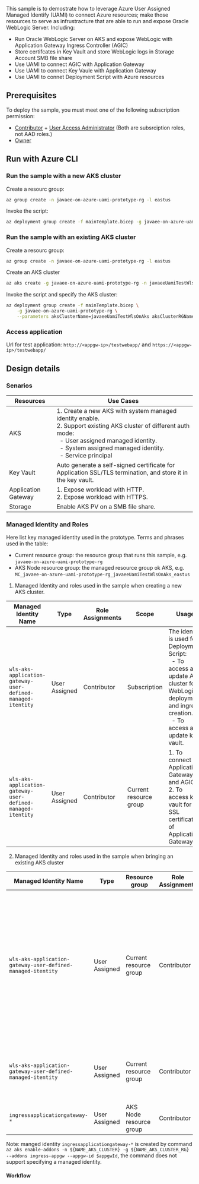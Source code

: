 This sample is to demostrate how to leverage Azure User Assigned Managed Identify (UAMI) to connect Azure resources; make those resources to serve as infrustracture that are able to run and expose Oracle WebLogic Server.  Including:

- Run Oracle WebLogic Server on AKS and expose WebLogic with Application Gateway Ingress Controller (AGIC)
- Store certifcates in Key Vault and store WebLogic logs in Storage Account SMB file share
- Use UAMI to connect AGIC with Application Gateway
- Use UAMI to connect Key Vaule with Application Gateway
- Use UAMI to connet Deployment Script with Azure resources


## Prerequisites

To deploy the sample, you must meet one of the following subscription permission: 
- [Contributor](https://docs.microsoft.com/en-us/azure/role-based-access-control/built-in-roles#contributor) + [User Access Administrator](https://docs.microsoft.com/en-us/azure/role-based-access-control/built-in-roles#user-access-administrator) (Both are subsrciption roles, not AAD roles.)
- [Owner](https://docs.microsoft.com/en-us/azure/role-based-access-control/built-in-roles#owner)

## Run with Azure CLI

### Run the sample with a new AKS cluster

Create a resourc group:

```bash
az group create -n javaee-on-azure-uami-prototype-rg -l eastus
```

Invoke the script:

```bash
az deployment group create -f mainTemplate.bicep -g javaee-on-azure-uami-prototype-rg
```

### Run the sample with an existing AKS cluster

Create a resourc group:

```bash
az group create -n javaee-on-azure-uami-prototype-rg -l eastus
```

Create an AKS cluster

```bash
az aks create -g javaee-on-azure-uami-prototype-rg -n javaeeUamiTestWlsOnAks --enable-managed-identity
```

Invoke the script and specify the AKS cluster:

```bash
az deployment group create -f mainTemplate.bicep \
    -g javaee-on-azure-uami-prototype-rg \
    --parameters aksClusterName=javaeeUamiTestWlsOnAks aksClusterRGName=javaee-on-azure-uami-prototype-rg createAKSCluster=false
```

### Access application

Url for test application: `http://<appgw-ip>/testwebapp/` and `https://<appgw-ip>/testwebapp/`

## Design details

### Senarios

| Resources | Use Cases |
|---|---|
| AKS | 1. Create a new AKS with system managed identity enable. <br> 2. Support existing AKS cluster of different auth mode: <br> &nbsp; - User assigned managed identity. <br> &nbsp; - System assigned managed identity. <br> &nbsp; - Service principal |
| Key Vault| Auto generate a self-signed certificate for Application SSL/TLS termination, and store it in the key vault. |
| Application Gateway | 1. Expose workload with HTTP. <br> 2. Expose workload with HTTPS. |
| Storage | Enable AKS PV on a SMB file share. |

### Managed Identity and Roles

Here list key managed identity used in the prototype. Terms and phrases used in the table:

- Current resource group: the resource group that runs this sample, e.g. `javaee-on-azure-uami-prototype-rg`
- AKS Node resource group: the managed resource group ok AKS, e.g. `MC_javaee-on-azure-uami-prototype-rg_javaeeUamiTestWlsOnAks_eastus`

1. Managed Identity and roles used in the sample when creating a new AKS cluster.

| Managed Identity Name | Type | Role Assignments | Scope | Usage |
|---|---|---|---|------------|
| `wls-aks-application-gateway-user-defined-managed-itentity` | User Assigned | Contributor | Subscription | The identity is used for Deployment Script: <br> &nbsp; - To access and update AKS cluster for WebLogic deployment and ingress creation. <br> &nbsp; - To access and update key vault. |
| `wls-aks-application-gateway-user-defined-managed-itentity` | User Assigned | Contributor | Current resource group | 1. To connect Application Gateway and AGIC. <br> 2. To access key vault for SSL certificate of Application Gateway.  |

2. Managed Identity and roles used in the sample when bringing an existing AKS cluster

| Managed Identity Name | Type | Resource group |Role Assignments | Scope | Usage |
|---|---|---|---|------------|---|
| `wls-aks-application-gateway-user-defined-managed-itentity` | User Assigned | Current resource group | Contributor | Subscription | The identity is used for Deployment Script: <br> &nbsp; - To access and update existing AKS cluster for WebLogic deployment, network peering and ingress creation. <br> &nbsp; - To access and update key vault. |
| `wls-aks-application-gateway-user-defined-managed-itentity` | User Assigned | Current resource group| Contributor | Current resource group | 1. To access key vault for SSL certificate of Application Gateway.  |
| `ingressapplicationgateway-*` | User Assigned | AKS Node resource group | Contributor | Current resource group | 1. Connect ACIG and Application Gateway. |

Note: manged identity `ingressapplicationgateway-*` is created by command `az aks enable-addons -n ${NAME_AKS_CLUSTER} -g ${NAME_AKS_CLUSTER_RG} --addons ingress-appgw --appgw-id $appgwId`, the command does not support specifying a managed identity.

#### Workflow







